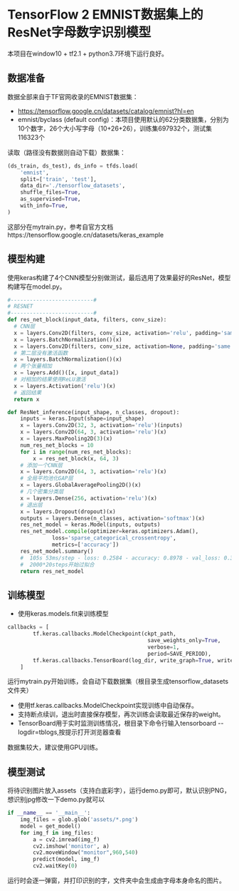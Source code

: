 # TensorFlow 2 EMNIST数据集上的ResNet字母数字识别模型
本项目在window10 + tf2.1 + python3.7环境下运行良好。

## 数据准备

数据全部来自于TF官网收录的EMNIST数据集：
- https://tensorflow.google.cn/datasets/catalog/emnist?hl=en
- emnist/byclass (default config)：本项目使用默认的62分类数据集，分别为10个数字，26个大小写字母（10+26+26），训练集697932个，测试集116323个

读取（路径没有数据则自动下载）数据集：
```python
(ds_train, ds_test), ds_info = tfds.load(
    'emnist',
    split=['train', 'test'],
    data_dir='./tensorflow_datasets',
    shuffle_files=True,
    as_supervised=True,
    with_info=True,
) 
```
这部分在mytrain.py，参考自官方文档https://tensorflow.google.cn/datasets/keras_example


## 模型构建

使用keras构建了4个CNN模型分别做测试，最后选用了效果最好的ResNet，模型构建写在model.py。


```python
#--------------------------#
# RESNET
#--------------------------#
def res_net_block(input_data, filters, conv_size):
  # CNN层
  x = layers.Conv2D(filters, conv_size, activation='relu', padding='same')(input_data)
  x = layers.BatchNormalization()(x)
  x = layers.Conv2D(filters, conv_size, activation=None, padding='same')(x)
  # 第二层没有激活函数
  x = layers.BatchNormalization()(x)
  # 两个张量相加
  x = layers.Add()([x, input_data])
  # 对相加的结果使用ReLU激活
  x = layers.Activation('relu')(x)
  # 返回结果
  return x

def ResNet_inference(input_shape, n_classes, dropout):
    inputs = keras.Input(shape=input_shape)
    x = layers.Conv2D(32, 3, activation='relu')(inputs)
    x = layers.Conv2D(64, 3, activation='relu')(x)
    x = layers.MaxPooling2D(3)(x)
    num_res_net_blocks = 10
    for i in range(num_res_net_blocks):
        x = res_net_block(x, 64, 3)
    # 添加一个CNN层
    x = layers.Conv2D(64, 3, activation='relu')(x)
    # 全局平均池化GAP层
    x = layers.GlobalAveragePooling2D()(x)
    # 几个密集分类层
    x = layers.Dense(256, activation='relu')(x)
    # 退出层
    x = layers.Dropout(dropout)(x)
    outputs = layers.Dense(n_classes, activation='softmax')(x)
    res_net_model = keras.Model(inputs, outputs)
    res_net_model.compile(optimizer=keras.optimizers.Adam(),
              loss='sparse_categorical_crossentropy',
              metrics=['accuracy'])
    res_net_model.summary()
    #  105s 53ms/step - loss: 0.2584 - accuracy: 0.8978 - val_loss: 0.3838 - val_accuracy: 0.8743
    #  2000*20steps开始过拟合
    return res_net_model
```



## 训练模型

- 使用keras.models.fit来训练模型
```python
callbacks = [
        tf.keras.callbacks.ModelCheckpoint(ckpt_path,
                                            save_weights_only=True,
                                            verbose=1,
                                            period=SAVE_PERIOD),
        tf.keras.callbacks.TensorBoard(log_dir, write_graph=True, write_images=True)
    ]
```

运行mytrain.py开始训练，会自动下载数据集（根目录生成tensorflow_datasets文件夹）

- 使用tf.keras.callbacks.ModelCheckpoint实现训练中自动保存。
- 支持断点续训，退出时直接保存模型，再次训练会读取最近保存的weight。
- TensorBoard用于实时监测训练情况，根目录下命令行输入tensorboard --logdir=tblogs,按提示打开浏览器查看

数据集较大，建议使用GPU训练。


## 模型测试
将待识别图片放入assets（支持白底彩字），运行demo.py即可，默认识别PNG，想识别jpg修改一下demo.py就可以
```python
if __name__ == '__main__':
    img_files = glob.glob('assets/*.png')
    model = get_model()
    for img_f in img_files:
        a = cv2.imread(img_f)
        cv2.imshow('monitor', a)
        cv2.moveWindow("monitor",960,540)
        predict(model, img_f)
        cv2.waitKey(0)
```
运行时会逐一弹窗，并打印识别的字，文件夹中会生成由字母本身命名的图片。
